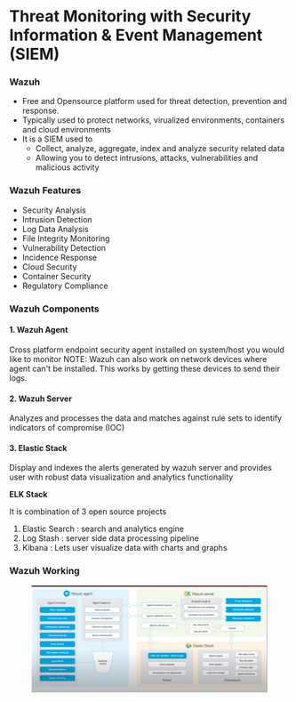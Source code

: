 # Threat Monitoring with Security Information & Event Management (SIEM)

### Wazuh

* Free and Opensource platform used for threat detection, prevention and response.
* Typically used to protect networks, virualized environments, containers and cloud environments
* It is a SIEM used to
  * Collect, analyze, aggregate, index and analyze security related data
  * Allowing you to detect intrusions, attacks, vulnerabilities and malicious activity



### Wazuh Features

* Security Analysis
* Intrusion Detection
* Log Data Analysis
* File Integrity Monitoring
* Vulnerability Detection
* Incidence Response
* Cloud Security
* Container Security
* Regulatory Compliance



### Wazuh Components

#### 1. Wazuh Agent

Cross platform endpoint security agent installed on system/host you would like to monitor NOTE: Wazuh can also work on network devices where agent can't be installed. This works by getting these devices to send their logs.

#### 2. Wazuh Server

Analyzes and processes the data and matches against rule sets to identify indicators of compromise (IOC)

#### 3. Elastic Stack

Display and indexes the alerts generated by wazuh server and provides user with robust data visualization and analytics functionality

**ELK Stack**

It is combination of 3 open source projects

1. Elastic Search : search and analytics engine
2. Log Stash : server side data processing pipeline
3. Kibana : Lets user visualize data with charts and graphs



### Wazuh Working

<figure><img src="../../../.gitbook/assets/image (3) (1).png" alt=""><figcaption></figcaption></figure>
